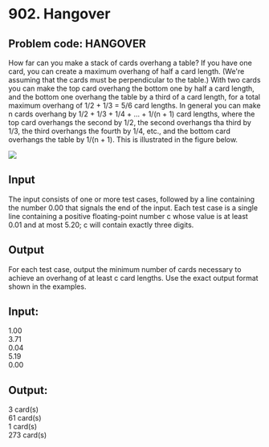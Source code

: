 902\. Hangover
==============

## Problem code: HANGOVER

How far can you make a stack of cards overhang a table? If you have one card, you can create a maximum overhang of half a card length. (We're assuming that the cards must be perpendicular to the table.) With two cards you can make the top card overhang the bottom one by half a card length, and the bottom one overhang the table by a third of a card length, for a total maximum overhang of 1/2 + 1/3 = 5/6 card lengths. In general you can make n cards overhang by 1/2 + 1/3 + 1/4 + ... + 1/(n + 1) card lengths, where the top card overhangs the second by 1/2, the second overhangs tha third by 1/3, the third overhangs the fourth by 1/4, etc., and the bottom card overhangs the table by 1/(n + 1). This is illustrated in the figure below.  

![](https://www.spoj.pl/content/wanderley:hangover.jpg)

## Input

The input consists of one or more test cases, followed by a line containing the number 0.00 that signals the end of the input. Each test case is a single line containing a positive floating-point number c whose value is at least 0.01 and at most 5.20; c will contain exactly three digits.  

## Output

For each test case, output the minimum number of cards necessary to achieve an overhang of at least c card lengths. Use the exact output format shown in the examples.  

## Input:
1\.00  
3\.71  
0\.04  
5\.19  
0\.00  

## Output:
3 card(s)  
61 card(s)  
1 card(s)  
273 card(s)  

